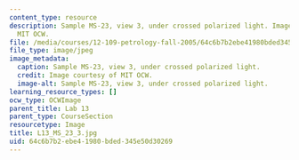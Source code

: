 ```yaml
---
content_type: resource
description: Sample MS-23, view 3, under crossed polarized light. Image courtesy of
  MIT OCW.
file: /media/courses/12-109-petrology-fall-2005/64c6b7b2ebe41980bded345e50d30269_L13_MS_23_3.jpg
file_type: image/jpeg
image_metadata:
  caption: Sample MS-23, view 3, under crossed polarized light.
  credit: Image courtesy of MIT OCW.
  image-alt: Sample MS-23, view 3, under crossed polarized light.
learning_resource_types: []
ocw_type: OCWImage
parent_title: Lab 13
parent_type: CourseSection
resourcetype: Image
title: L13_MS_23_3.jpg
uid: 64c6b7b2-ebe4-1980-bded-345e50d30269
---
```

